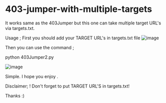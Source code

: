 # 403-jumper-with-multiple-targets
It works same as the 403Jumper but this one can take multiple target URL's via targets.txt.

Usage ;
First you should add your TARGET URL's in targets.txt file
![image](https://user-images.githubusercontent.com/68515706/186477428-fb9ba44c-d8a1-4e06-9d0e-5f4757651283.png)

Then you can use the command  ;

python 403Jumper2.py

![image](https://user-images.githubusercontent.com/68515706/186446801-80157d1c-4767-4c7b-98a7-4914304b6a85.png)

Simple. I hope you enjoy .

Disclaimer;
! Don't forget to put TARGET URL'S in targets.txt!

Thanks :)
